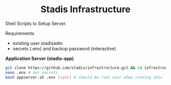 <div align="center">
<h1>Stadis Infrastructure<br>
</h1></div>

Shell Scripts to Setup Server.

Requirements
* existing user stadisadm
* secrets (.env) and backup password (interactive)

**Application Server (stadis-app)**
```bash
git clone https://github.com/stadis/infrastructure.git && cd infrastructure/src
nano .env # set secrets
bash appserver.sh .env [sync] # should be root user when running this
```
